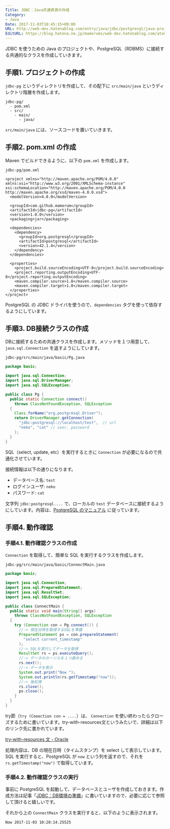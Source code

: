 ```yaml
---
Title: JDBC：Java共通資源の作成
Category:
- Java
Date: 2017-11-03T10:45:15+09:00
URL: http://web-dev.hatenablog.com/entry/java/jdbc/postgresql/java-project-common-class
EditURL: https://blog.hatena.ne.jp/mamorums/web-dev.hatenablog.com/atom/entry/8599973812313993351
---
```


JDBC を使うための Java のプロジェクトや、PostgreSQL（RDBMS）に接続する共通的なクラスを作成していきます。


## 手順1. プロジェクトの作成
`jdbc-pg` というディレクトリを作成して、その配下に `src/main/java` というディレクトリ階層を作成します。

```
jdbc-pg/
  - pom.xml
  - src/
    - main/
      - java/
```

`src/main/java` には、ソースコードを置いていきます。


## 手順2. pom.xml の作成
Maven でビルドできるように、以下の `pom.xml` を作成します。

`jdbc-pg/pom.xml`

```
<project xmlns="http://maven.apache.org/POM/4.0.0" xmlns:xsi="http://www.w3.org/2001/XMLSchema-instance" xsi:schemaLocation="http://maven.apache.org/POM/4.0.0 http://maven.apache.org/xsd/maven-4.0.0.xsd">
  <modelVersion>4.0.0</modelVersion>

  <groupId>com.github.mamorum</groupId>
  <artifactId>jdbc-pg</artifactId>
  <version>1.0.0</version>
  <packaging>jar</packaging>

  <dependencies>
    <dependency>
      <groupId>org.postgresql</groupId>
      <artifactId>postgresql</artifactId>
      <version>42.1.4</version>
    </dependency>
  </dependencies>

  <properties>
    <project.build.sourceEncoding>UTF-8</project.build.sourceEncoding>
    <project.reporting.outputEncoding>UTF-8</project.reporting.outputEncoding>
    <maven.compiler.source>1.8</maven.compiler.source>
    <maven.compiler.target>1.8</maven.compiler.target>
  </properties>
</project>
```

PostgreSQL の JDBC ドライバを使うので、`dependencies` タグを使って依存するようにしています。


## 手順3. DB接続クラスの作成
DBに接続するための共通クラスを作成します。メソッドを１つ用意して、`java.sql.Connection` を返すようにしています。

`jdbc-pg/src/main/java/basic/Pg.java`

```java
package basic;

import java.sql.Connection;
import java.sql.DriverManager;
import java.sql.SQLException;

public class Pg {
  public static Connection connect()
    throws ClassNotFoundException, SQLException
  {
    Class.forName("org.postgresql.Driver");
    return DriverManager.getConnection(
      "jdbc:postgresql://localhost/test",  // url
      "neko", "cat" // user, password
    );
  }
}
```

SQL（select, update, etc）を実行するときに `Connection` が必要になるので共通化させています。

接続情報は以下の通りになります。

- データベース名: `test`
- ログインユーザ: `neko`
- パスワード:  `cat`

文字列 `jdbc:postgresql....` で、ローカルの `test` データベースに接続するようにしています。内容は、[PostgreSQL のマニュアル](https://jdbc.postgresql.org/documentation/head/connect.html) に従っています。


## 手順4. 動作確認
### 手順4.1. 動作確認クラスの作成
`Connection` を取得して、簡単な SQL を実行するクラスを作成します。

`jdbc-pg/src/main/java/basic/ConnectMain.java`

```java
package basic;

import java.sql.Connection;
import java.sql.PreparedStatement;
import java.sql.ResultSet;
import java.sql.SQLException;

public class ConnectMain {
  public static void main(String[] args)
    throws ClassNotFoundException, SQLException
  {
    try (Connection con = Pg.connect()) {
      //-> 現在日時を取得するSQLを準備
      PreparedStatement ps = con.prepareStatement(
        "select current_timestamp"
      );
      //-> SQLを実行してデータを取得
      ResultSet rs = ps.executeQuery();
      //-> データのカーソルを１つ進める
      rs.next();
      //-> データを表示
      System.out.print("Now ");
      System.out.println(rs.getTimestamp("now"));
      //-> 後処理
      rs.close();
      ps.close();
    }
  }
}
```

try節（`try (Cooection con = ....`）は、 `Connection` を使い終わったらクローズするために書いています。try-with-resources文というみたいで、詳細は以下のリンク先に書かれています。

[try-with-resources 文 - Oracle](https://docs.oracle.com/javase/jp/7/technotes/guides/language/try-with-resources.html)

処理内容は、DB の現在日時（タイムスタンプ）を select して表示しています。SQL を実行すると、PostgreSQL が `now` という列を返すので、それを `rs.getTimestamp("now")` で取得しています。


### 手順4.2. 動作確認クラスの実行
事前に PostgreSQL を起動して、データベースとユーザを作成しておきます。作成方法は記事「[JDBC：DB環境の準備](/entry/java/jdbc/postgresql/db-env)」に書いていますので、必要に応じて参照して頂けると嬉しいです。 

それから上の `ConnectMain` クラスを実行すると、以下のように表示されます。

```
Now 2017-11-03 10:28:14.25525
```
